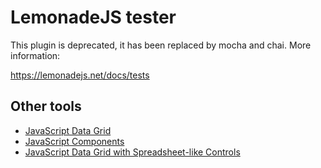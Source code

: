 # LemonadeJS tester

This plugin is deprecated, it has been replaced by mocha and chai. More information:

https://lemonadejs.net/docs/tests

## Other tools
- [JavaScript Data Grid](https://lemonadejs.net/components/data-grid)
- [JavaScript Components](https://jsuites.net)
- [JavaScript Data Grid with Spreadsheet-like Controls](https://jspreadsheet.com/)
